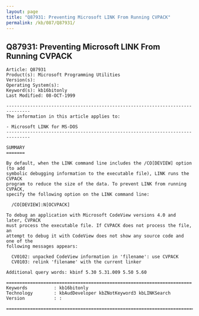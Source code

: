 ```yaml
---
layout: page
title: "Q87931: Preventing Microsoft LINK From Running CVPACK"
permalink: /kb/087/Q87931/
---
```


## Q87931: Preventing Microsoft LINK From Running CVPACK

	Article: Q87931
	Product(s): Microsoft Programming Utilities
	Version(s): 
	Operating System(s): 
	Keyword(s): kb16bitonly
	Last Modified: 08-OCT-1999
	
	-------------------------------------------------------------------------------
	The information in this article applies to:
	
	- Microsoft LINK for MS-DOS 
	-------------------------------------------------------------------------------
	
	SUMMARY
	=======
	
	By default, when the LINK command line includes the /CO[DEVIEW] option (to add
	symbolic debugging information to the executable file), LINK runs the CVPACK
	program to reduce the size of the data. To prevent LINK from running CVPACK,
	specify the following option on the LINK command line:
	
	  /CO[DEVIEW]:N[OCVPACK]
	
	To debug an application with Microsoft CodeView versions 4.0 and later, CVPACK
	must process the executable file. If CVPACK does not process the file, an
	attempt to debug it with CodeView does not show any source code and one of the
	following messages appears:
	
	  CV0102: unpacked CodeView information in 'filename': use CVPACK
	  CV0103: relink 'filename' with the current linker
	
	Additional query words: kbinf 5.30 5.31.009 5.50 5.60
	
	======================================================================
	Keywords          : kb16bitonly 
	Technology        : kbAudDeveloper kbZNotKeyword3 kbLINKSearch
	Version           : :
	
	=============================================================================
	

